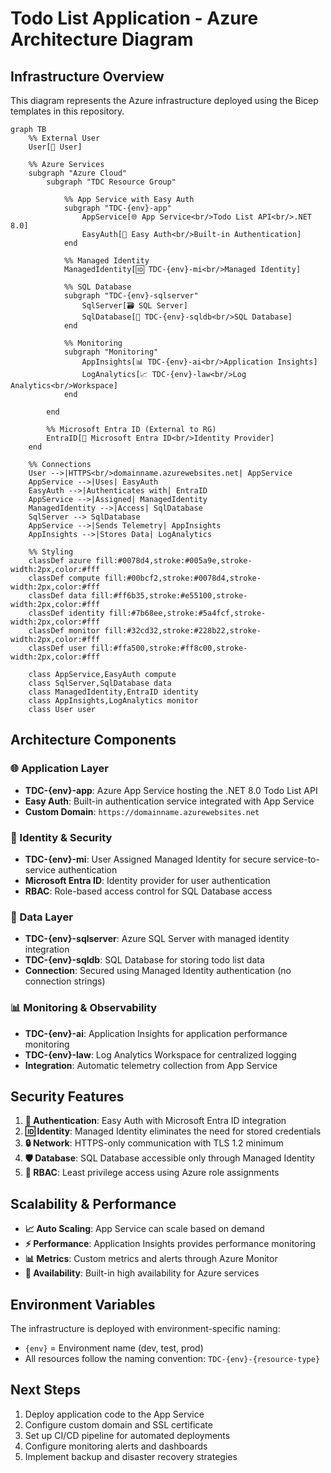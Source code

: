 # Todo List Application - Azure Architecture Diagram

## Infrastructure Overview

This diagram represents the Azure infrastructure deployed using the Bicep templates in this repository.

```mermaid
graph TB
    %% External User
    User[👤 User]
    
    %% Azure Services
    subgraph "Azure Cloud"
        subgraph "TDC Resource Group"
            
            %% App Service with Easy Auth
            subgraph "TDC-{env}-app"
                AppService[🌐 App Service<br/>Todo List API<br/>.NET 8.0]
                EasyAuth[🔐 Easy Auth<br/>Built-in Authentication]
            end
            
            %% Managed Identity
            ManagedIdentity[🆔 TDC-{env}-mi<br/>Managed Identity]
            
            %% SQL Database
            subgraph "TDC-{env}-sqlserver"
                SqlServer[🗃️ SQL Server]
                SqlDatabase[💾 TDC-{env}-sqldb<br/>SQL Database]
            end
            
            %% Monitoring
            subgraph "Monitoring"
                AppInsights[📊 TDC-{env}-ai<br/>Application Insights]
                LogAnalytics[📈 TDC-{env}-law<br/>Log Analytics<br/>Workspace]
            end
            
        end
        
        %% Microsoft Entra ID (External to RG)
        EntraID[🔑 Microsoft Entra ID<br/>Identity Provider]
    end
    
    %% Connections
    User -->|HTTPS<br/>domainname.azurewebsites.net| AppService
    AppService -->|Uses| EasyAuth
    EasyAuth -->|Authenticates with| EntraID
    AppService -->|Assigned| ManagedIdentity
    ManagedIdentity -->|Access| SqlDatabase
    SqlServer --> SqlDatabase
    AppService -->|Sends Telemetry| AppInsights
    AppInsights -->|Stores Data| LogAnalytics
    
    %% Styling
    classDef azure fill:#0078d4,stroke:#005a9e,stroke-width:2px,color:#fff
    classDef compute fill:#00bcf2,stroke:#0078d4,stroke-width:2px,color:#fff
    classDef data fill:#ff6b35,stroke:#e55100,stroke-width:2px,color:#fff
    classDef identity fill:#7b68ee,stroke:#5a4fcf,stroke-width:2px,color:#fff
    classDef monitor fill:#32cd32,stroke:#228b22,stroke-width:2px,color:#fff
    classDef user fill:#ffa500,stroke:#ff8c00,stroke-width:2px,color:#fff
    
    class AppService,EasyAuth compute
    class SqlServer,SqlDatabase data
    class ManagedIdentity,EntraID identity
    class AppInsights,LogAnalytics monitor
    class User user
```

## Architecture Components

### 🌐 Application Layer
- **TDC-{env}-app**: Azure App Service hosting the .NET 8.0 Todo List API
- **Easy Auth**: Built-in authentication service integrated with App Service
- **Custom Domain**: `https://domainname.azurewebsites.net`

### 🔐 Identity & Security
- **TDC-{env}-mi**: User Assigned Managed Identity for secure service-to-service authentication
- **Microsoft Entra ID**: Identity provider for user authentication
- **RBAC**: Role-based access control for SQL Database access

### 💾 Data Layer
- **TDC-{env}-sqlserver**: Azure SQL Server with managed identity integration
- **TDC-{env}-sqldb**: SQL Database for storing todo list data
- **Connection**: Secured using Managed Identity authentication (no connection strings)

### 📊 Monitoring & Observability
- **TDC-{env}-ai**: Application Insights for application performance monitoring
- **TDC-{env}-law**: Log Analytics Workspace for centralized logging
- **Integration**: Automatic telemetry collection from App Service

## Security Features

1. **🔐 Authentication**: Easy Auth with Microsoft Entra ID integration
2. **🆔 Identity**: Managed Identity eliminates the need for stored credentials
3. **🔒 Network**: HTTPS-only communication with TLS 1.2 minimum
4. **🛡️ Database**: SQL Database accessible only through Managed Identity
5. **🔑 RBAC**: Least privilege access using Azure role assignments

## Scalability & Performance

- **📈 Auto Scaling**: App Service can scale based on demand
- **⚡ Performance**: Application Insights provides performance monitoring
- **📊 Metrics**: Custom metrics and alerts through Azure Monitor
- **🚀 Availability**: Built-in high availability for Azure services

## Environment Variables

The infrastructure is deployed with environment-specific naming:
- `{env}` = Environment name (dev, test, prod)
- All resources follow the naming convention: `TDC-{env}-{resource-type}`

## Next Steps

1. Deploy application code to the App Service
2. Configure custom domain and SSL certificate
3. Set up CI/CD pipeline for automated deployments
4. Configure monitoring alerts and dashboards
5. Implement backup and disaster recovery strategies